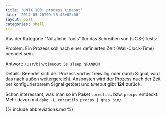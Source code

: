 ```yaml
---
title: 'UNIX 103: process timeout'
date: '2014-05-20T09:15:46+02:00'
layout: post
categories: shell
---
```


Aus der Kategorie "Nützliche Tools" für das Schreiben von (UCS-)Tests:

Problem:
Ein Prozess soll nach einer definierten Zeit (Wall-Clock-Time) beendet sein.

Antwort:
`/usr/bin/timeout 5s sleep $RANDOM`

Details:
Beendet sich der Prozess vorher freiwillig oder durch Signal, wird das nach außen weitergereicht.
Ansonsten wird der Prozess nach der Zeit per konfigurierbarem Signal getötet und *timeout* gibt **124** zurück.

Schon interessant, was man so im Paket `coreutils` bzw. `procps` entdeckt.
Mehr davon mit `dpkg -L coreutils procps | grep bin/`.

{% include abbreviations.md %}
